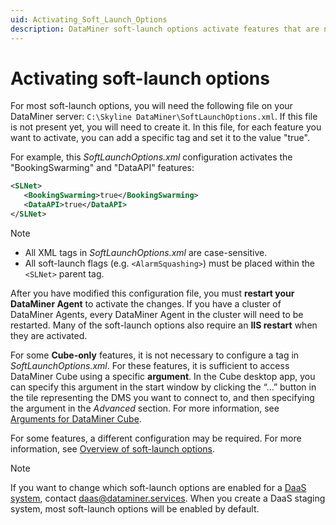 ```yaml
---
uid: Activating_Soft_Launch_Options
description: DataMiner soft-launch options activate features that are not yet available to the general public. They can be enabled in SoftLaunchOptions.xml.
---
```


# Activating soft-launch options

For most soft-launch options, you will need the following file on your DataMiner server: `C:\Skyline DataMiner\SoftLaunchOptions.xml`. If this file is not present yet, you will need to create it. In this file, for each feature you want to activate, you can add a specific tag and set it to the value "true".

For example, this *SoftLaunchOptions.xml* configuration activates the "BookingSwarming" and "DataAPI" features:

```xml
<SLNet>
   <BookingSwarming>true</BookingSwarming>
   <DataAPI>true</DataAPI>
</SLNet>
```

> [!NOTE]
>
> - All XML tags in *SoftLaunchOptions.xml* are case-sensitive.
> - All soft-launch flags (e.g. `<AlarmSquashing>`) must be placed within the `<SLNet>` parent tag.

After you have modified this configuration file, you must **restart your DataMiner Agent** to activate the changes. If you have a cluster of DataMiner Agents, every DataMiner Agent in the cluster will need to be restarted. Many of the soft-launch options also require an **IIS restart** when they are activated.

For some **Cube-only** features, it is not necessary to configure a tag in *SoftLaunchOptions.xml*. For these features, it is sufficient to access DataMiner Cube using a specific **argument**. In the Cube desktop app, you can specify this argument in the start window by clicking the “…” button in the tile representing the DMS you want to connect to, and then specifying the argument in the *Advanced* section. For more information, see [Arguments for DataMiner Cube](xref:Options_for_opening_DataMiner_Cube).

For some features, a different configuration may be required. For more information, see [Overview of soft-launch options](xref:Overview_of_Soft_Launch_Options).

> [!NOTE]
> If you want to change which soft-launch options are enabled for a [DaaS system](xref:Creating_a_DMS_in_the_cloud), contact <daas@dataminer.services>. When you create a DaaS staging system, most soft-launch options will be enabled by default.
